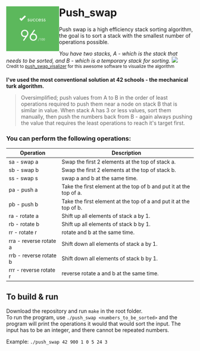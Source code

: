 # Push_swap <img align="left" src="https://github.com/susikohmelo/push_swap/blob/main/readme_files/score.png" height="120"/>
Push swap is a high efficiency stack sorting algorithm, the goal is to sort a stack with the smallest number of operations possible.

*You have two stacks, A - which is the stack that needs to be sorted, and B - which is a temporary stack for sorting.*
<img src="https://github.com/susikohmelo/push_swap/blob/main/readme_files/visualized_sort.gif" height="300" /><br/>
<sup>Credit to [push_swap_visalizer](https://github.com/o-reo/push_swap_visualizer) for this awesome software to visualize the algorithm

**I've used the most conventional solution at 42 schools - the mechanical turk algorithm.<br/>**
>Oversimplified; push values from A to B in the order of least operations required to push them near a node on stack B that is similar in value. When stack A has 3 or less values, sort them manually, then push the numbers back from B - again always pushing the value that requires the least operations to reach it's target first.

### You can perform the following operations:
| Operation  | Description   |
| ---------- | ------------- |
|sa  - swap a          | Swap the first 2 elements at the top of stack a.
|sb  - swap b          | Swap the first 2 elements at the top of stack b.
|ss  - swap s          | swap a and b at the same time.
|pa  - push a          | Take the first element at the top of b and put it at the top of a.
|pb  - push b          | Take the first element at the top of a and put it at the top of b.
|ra  - rotate a        | Shift up all elements of stack a by 1.
|rb  - rotate b        | Shift up all elements of stack b by 1.
|rr  - rotate r        | rotate and b at the same time.
|rra - reverse rotate a| Shift down all elements of stack a by 1.
|rrb - reverse rotate b| Shift down all elements of stack b by 1.
|rrr - reverse rotate r| reverse rotate a and b at the same time.

## To build & run
Download the repository and run `make` in the root folder.<br/>
To run the program, use `./push_swap <numbers_to_be_sorted>` and the program will print the operations it would that would sort the input. The input has to be an integer, and there cannot be repeated numbers.

Example: `./push_swap 42 900 1 0 5 24 3`
